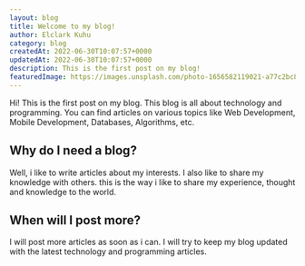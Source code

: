 ```yaml
---
layout: blog
title: Welcome to my blog!
author: Elclark Kuhu
category: blog
createdAt: 2022-06-30T10:07:57+0000
updatedAt: 2022-06-30T10:07:57+0000
description: This is the first post on my blog!
featuredImage: https://images.unsplash.com/photo-1656582119021-a77c2bc8f77f?ixlib=rb-1.2.1&ixid=MnwxMjA3fDB8MHxwaG90by1wYWdlfHx8fGVufDB8fHx8&auto=format&fit=crop&w=1470&q=80
---
```


Hi! This is the first post on my blog. This blog is all about technology and programming. You can find articles on various topics like Web Development, Mobile Development, Databases, Algorithms, etc.

## Why do I need a blog?

Well, i like to write articles about my interests. I also like to share my knowledge with others. this is the way i like to share my experience, thought and knowledge to the world.

## When will I post more?

I will post more articles as soon as i can. I will try to keep my blog updated with the latest technology and programming articles.

